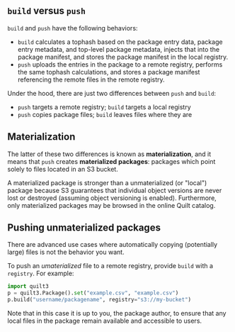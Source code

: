 ## `build` versus `push`

`build` and `push` have the following behaviors:

* `build` calculates a tophash based on the package entry data, package entry metadata, and top-level package metadata, injects that into the package manifest, and stores the package manifest in the local registry.
* `push` uploads the entries in the package to a remote registry, performs the same tophash calculations, and stores a package manifest referencing the remote files in the remote registry.

Under the hood, there are just two differences between `push` and `build`:

* `push` targets a remote registry; `build` targets a local registry
* `push` copies package files; `build` leaves files where they are

## Materialization

The latter of these two differences is known as **materialization**, and it means that `push` creates **materialized packages**: packages which point solely to files located in an S3 bucket.

A materialized package is stronger than a unmaterialized (or "local") package because S3 guarantees that individual object versions are never lost or destroyed (assuming object versioning is enabled). Furthermore, only materialized packages may be browsed in the online Quilt catalog.

## Pushing unmaterialized packages

There are advanced use cases where automatically copying (potentially large) files is not the behavior you want.

To push an _umaterialized_ file to a remote registry, provide `build` with a `registry`. For example:

```python
import quilt3
p = quilt3.Package().set("example.csv", "example.csv")
p.build("username/packagename", registry="s3://my-bucket")
```

Note that in this case it is up to you, the package author, to ensure that any local files in the package remain available and accessible to users.
